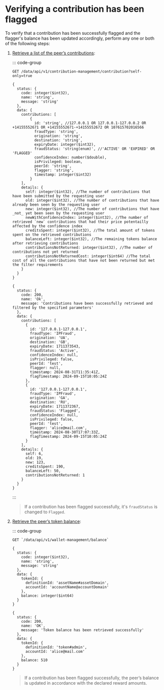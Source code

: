 # Verifying a contribution has been flagged

To verify that a contribution has been successfully flagged and the flagger's balance has been updated accordingly, perform any one or both of the following steps:

1. [Retrieve a list of the peer’s contributions](../../api-specification/contribution-controller/retrieving-contributions.md):

   ::: code-group

   ```http [Request]
   GET /data/api/v1/contribution-management/contribution?self-only=true
   ```

   ```json5 [Output structure]
   {
     status: {
       code: integer($int32),
       name: 'string',
       message: 'string'
     },
     data: {
       contributions: [
           {
             id: 'string', //127.0.0.1 OR 127.0.0.1-127.0.0.2 OR +14155552671 OR +14155552671-+14155552672 OR 107615702016566
             fraudType: 'string',
             origination: 'string',
             destination: 'string',
             expiryDate: integer($int32),
             fraudStatus: 'string(enum)', //'ACTIVE' OR 'EXPIRED' OR 'FLAGGED'
             confidenceIndex: number($double),
             isPrivileged: boolean,
             peerId: 'string',
             flagger: 'string',
             timestamp: integer($int32)
           }
       ],
       details: {
         self: integer($int32), //The number of contributions that have been submitted by the requesting user
         old: integer($int32), //The number of contributions that have already been seen by the requesting user
         new: integer($int32), //The number of contributions that have _not_ yet been seen by the requesting user
         newWithConfidenceIndex: integer($int32), //The number of retrieved `new` contributions that had their price potentailly affected by the confidence index
         creditsSpent: integer($int32), //The total amount of tokens spent on the retrieved contributions
         balanceLeft: integer($int32), //The remaining tokens balance after retrieving contributions
         contributionsNotReturned: integer($int32), //The number of contributions not yet returned
         contributionsNotReturnedCost: integer($int64) //The total cost of all the contributions that have not been returned but met the filter requirements
       }
     }
   }
   ```

   ```json5 [Output example]
   {
     status: {
       code: 200,
       name: 'Ok',
       message: 'Contributions have been successfully retrieved and filtered by the specified parameters'
     },
     data: {
       contributions: [
         {
           id: '127.0.0.1-127.0.0.1',
           fraudType: 'IPFraud',
           origination: 'UA',
           destination: 'GB',
           expiryDate: 1711373543,
           fraudStatus: 'Active',
           confidenceIndex: null,
           isPrivileged: false,
           peerId: 'test',
           flagger: null,
           timestamp: 2024-08-31T11:35:41Z,
           flagTimestamp: 2024-09-15T10:05:24Z
         },
         {
           id: '127.0.0.1-127.0.0.1',
           fraudType: 'IPFraud',
           origination: 'GA',
           destination: 'RU',
           expiryDate: 1711372367,
           fraudStatus: 'Flagged',
           confidenceIndex: null,
           isPrivileged: false,
           peerId: 'test',
           flagger: 'alice@mail.com',
           timestamp: 2024-08-30T17:07:33Z,
           flagTimestamp: 2024-09-15T10:05:24Z
         }
       ],
       details: {
         self: 6,
         old: 19,
         new: 123,
         creditsSpent: 190,
         balanceLeft: 50,
         contributionsNotReturned: 1
       }
     }
   }
   ```

   :::

   > If a contribution has been flagged successfully, it's `fraudStatus` is changed to `Flagged`.

2. [Retrieve the peer’s token balance](../../api-specification/wallet-controller/retrieving-token-balance.md):

   ::: code-group

   ```http [Request]
   GET `/data/api/v1/wallet-management/balance`
   ```

   ```json5 [Output structure]
   {
     status: {
       code: integer($int32),
       name: 'string',
       message: 'string'
     },
     data: {
       tokenId: {
         definitionId: 'assetName#assetDomain',
         accountId: 'accountName@accountDomain'
       },
       balance: integer($int64)
     }
   }
   ```

   ```json5 [Output request]
   {
     status: {
       code: 200,
       name: 'OK',
       message: 'Token balance has been retrieved successfully'
     },
     data: {
       tokenId: {
         definitionId: 'token#admin',
         accountId: 'alice@mail.com'
       },
       balance: 510
     }
   }
   ```

   > If a contribution has been flagged successfully, the peer’s balance is updated in accordance with the declared reward amounts.
